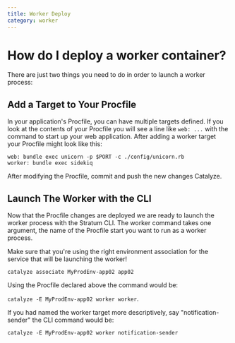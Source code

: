 ```yaml
---
title: Worker Deploy
category: worker
---
```


# How do I deploy a worker container?

There are just two things you need to do in order to launch a worker process:

## Add a Target to Your Procfile

In your application's Procfile, you can have multiple targets defined. If you look at the contents of your Procfile you will see a line like `web: ...` with the command to start up your web application. After adding a worker target your Procfile might look like this:

```
web: bundle exec unicorn -p $PORT -c ./config/unicorn.rb
worker: bundle exec sidekiq
```

After modifying the Procfile, commit and push the new changes Catalyze.

## Launch The Worker with the CLI

Now that the Procfile changes are deployed we are ready to launch the worker process with the Stratum CLI. The worker command takes one argument, the name of the Procfile start you want to run as a worker process.

Make sure that you're using the right environment association for the service that will be launching the worker!

`catalyze associate MyProdEnv-app02 app02`

Using the Procfile declared above the command would be:

`catalyze -E MyProdEnv-app02 worker worker`.

If you had named the worker target more descriptively, say "notification-sender" the CLI command would be:

`catalyze -E MyProdEnv-app02 worker notification-sender`
